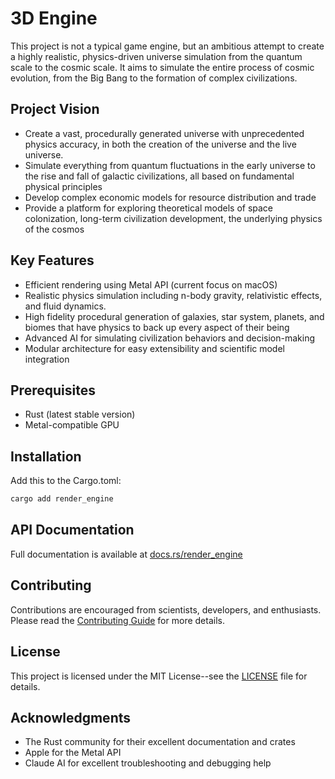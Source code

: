 # 3D Engine

This project is not a typical game engine, but an ambitious attempt to create a highly realistic, physics-driven universe simulation from the quantum scale to the cosmic scale. It aims to simulate the entire process of cosmic evolution, from the Big Bang to the formation of complex civilizations.

## Project Vision

- Create a vast, procedurally generated universe with unprecedented physics accuracy, in both the creation of the universe and the live universe.
- Simulate everything from quantum fluctuations in the early universe to the rise and fall of galactic civilizations, all based on fundamental physical principles
- Develop complex economic models for resource distribution and trade
- Provide a platform for exploring theoretical models of space colonization, long-term civilization development, the underlying physics of the cosmos

## Key Features

- Efficient rendering using Metal API (current focus on macOS)
- Realistic physics simulation including n-body gravity, relativistic effects, and fluid dynamics.
- High fidelity procedural generation of galaxies, star system, planets, and biomes that have physics to back up every aspect of their being
- Advanced AI for simulating civilization behaviors and decision-making
- Modular architecture for easy extensibility and scientific model integration

## Prerequisites

- Rust (latest stable version)
- Metal-compatible GPU

## Installation

Add this to the Cargo.toml:

```bash
cargo add render_engine
```

## API Documentation

Full documentation is available at [docs.rs/render_engine](https://docs.rs/render_engine)

## Contributing

Contributions are encouraged from scientists, developers, and enthusiasts. Please read the [Contributing Guide](CONTRIBUTING.md) for more details.

## License

This project is licensed under the MIT License--see the [LICENSE](LICENSE) file for details.

## Acknowledgments

- The Rust community for their excellent documentation and crates
- Apple for the Metal API
- Claude AI for excellent troubleshooting and debugging help
